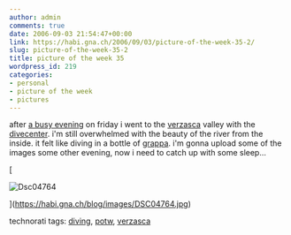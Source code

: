 ```yaml
---
author: admin
comments: true
date: 2006-09-03 21:54:47+00:00
link: https://habi.gna.ch/2006/09/03/picture-of-the-week-35-2/
slug: picture-of-the-week-35-2
title: picture of the week 35
wordpress_id: 219
categories:
- personal
- picture of the week
- pictures
---
```


after [a busy evening](https://flickr.com/photos/habi/sets/72157594267138111/) on friday i went to the [verzasca](http://www.verzasca.com/) valley with the [divecenter](http://www.dck.ch/). i'm still overwhelmed with the beauty of the river from the inside. it felt like diving in a bottle of [grappa](http://images.google.com/images?q=grappa&ie=UTF-8&oe=UTF-8). i'm gonna upload some of the images some other evening, now i need to catch up with some sleep...

[


![Dsc04764](https://habi.gna.ch/blog/images/DSC04764-tm.jpg)


](https://habi.gna.ch/blog/images/DSC04764.jpg)



technorati tags: [diving](http://www.technorati.com/tag/diving), [potw](http://www.technorati.com/tag/potw), [verzasca](http://www.technorati.com/tag/verzasca)


